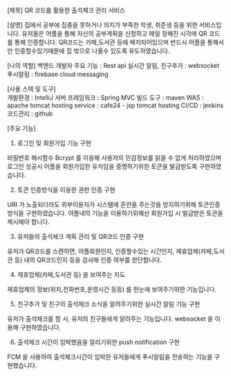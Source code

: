 [제목] 
QR 코드를 활용한 출석체크 관리 서비스



[설명]
집에서 공부에 집중을 못하거나 의지가 부족한 학생, 취준생 등을 위한 서비스입니다. 
유저들은 어플을 통해 자신의 공부계획을 신청하고 매일 정해진 시각에 QR 코드를 통해 인증합니다.
QR코드는 카페,도서관 등에 배치되어있으며 반드시 어플을 통해서만 인증할수있기때문에 집 밖으로 나올수 있도록 유도하였습니다.



[나의 역할] 
백엔드 개발자
주요 기능 : Rest api
실시간 알림, 친구추가 : websocket
푸시알림 : firebase cloud messaging



[사용 스택 및 도구]   
개발환경 : IntelliJ
서버 프레임워크 : Spring MVC
빌드 도구 : maven
WAS : apache tomcat
hosting service : cafe24 - jsp tomcat hosting
CI/CD : jenkins
코드관리 : github 



[주요 기능]
1. 로그인 및 회원가입 기능 구현

비밀번호 해시함수 Bcrypt 를 이용해 사용자의 민감정보를 읽을 수 없게 처리하였으며 
로그인 성공시 어플을 회원가입한 유저임을 증명하기위한 토큰을 발급받도록 구현하였습니다.

2. 토큰 인증방식을 이용한 권한 인증 구현

URI 가 노출되더라도 외부이용자가 시스템에 혼란을 주는것을 방지하기위해 토큰인증방식을 구현하였습니다.
어플내의 기능을 이용하기위해선 회원가입 시 발급받은 토큰을 제시해야 합니다.

3. 유저들의 출석체크 계획 관리 및 QR코드 인증 구현

유저가 QR코드를 스캔하면, 어플회원인지, 인증할수있는 시간인지, 제휴업체(카페,도서관 등) 내의 QR코드인지 등을 검사해 인증 여부를 판단합니다.

4. 제휴업체(카페,도서관 등) 을 보여주는 지도

제휴업체의 정보(위치,전화번호,운영시간 등등) 를 한눈에 보여주기위한 기능입니다.

5. 친구추가 및 친구의 출석체크 소식을 알려주기위한 실시간 알림 기능 구현

유저가 출석체크를 할 시, 유저의 친구들에게 알려주는 기능입니다. websocket 을 이용해 구현하였습니다. 

6. 출석체크 시간이 임박했음을 알리기위한 push notification 구현

FCM 을 사용하여 출석체크시간이 임박한 유저들에게 푸시알림을 전송하는 기능을 구현했습니다.
